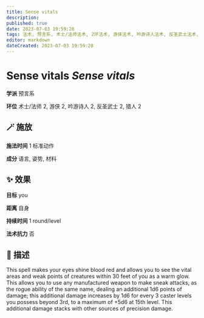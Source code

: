 ```yaml
---
title: Sense vitals
description: 
published: true
date: 2023-07-03 19:59:28
tags: 法术, 预言系, 术士/法师法术, 2环法术, 游侠法术, 吟游诗人法术, 反圣武士法术, 猎人法术
editor: markdown
dateCreated: 2023-07-03 19:59:28
---
```


# **Sense vitals** *Sense vitals*

**学派** 预言系 

**环位** 术士/法师 2, 游侠 2, 吟游诗人 2, 反圣武士 2, 猎人 2

## 🪄 施放

**施法时间** 1 标准动作

**成分** 语言, 姿势, 材料

## ✨ 效果 

**目标** you 

**距离** 自身  

**持续时间** 1 round/level 

**法术抗力** 否

## 📖 描述

This spell makes your eyes shine blood red and allows you to see the vital areas and weak points of creatures within 30 feet of you as a warm glow. This allows you to use any manufactured weapon to make sneak attacks, as the rogue ability of the same name, dealing an additional 1d6 points of damage; this additional damage increases by 1d6 for every 3 caster levels you possess beyond 3rd, to a maximum of +5d6 at 15th level. This additional damage stacks with other sources of precision damage.
    